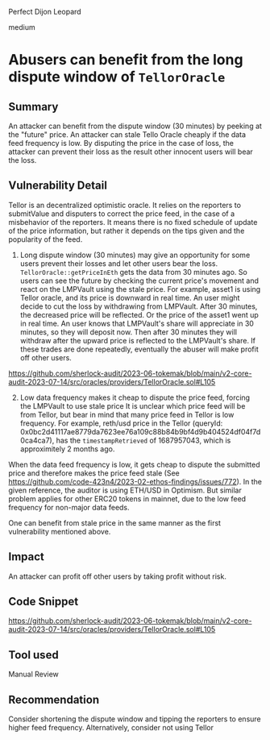 Perfect Dijon Leopard

medium

# Abusers can benefit from the long dispute window of `TellorOracle`
## Summary

An attacker can benefit from the dispute window (30 minutes) by peeking at the "future" price.
An attacker can stale Tello Oracle cheaply if the data feed frequency is low.
By disputing the price in the case of loss, the attacker can prevent their loss as the result other innocent users will bear the loss.

## Vulnerability Detail

Tellor is an decentralized optimistic oracle. It relies on the reporters to submitValue and disputers to correct the price feed, in the case of a misbehavior of the reporters.
It means there is no fixed schedule of update of the price information, but rather it depends on the tips given and the popularity of the feed.

1. Long dispute window (30 minutes) may give an opportunity for some users prevent their losses and let other users bear the loss.
`TellorOracle::getPriceInEth` gets the data from 30 minutes ago. So users can see the future by checking the current price's movement and react on the LMPVault using the stale price.
For example, asset1 is using Tellor oracle, and its price is downward in real time. An user might decide to cut the loss by withdrawing from LMPVault. After 30 minutes, the decreased price will be reflected.
Or the price of the asset1 went up in real time. An user knows that LMPVault's share will appreciate in 30 minutes, so they will deposit now. Then after 30 minutes they will withdraw after the upward price is reflected to the LMPVault's share.
If these trades are done repeatedly, eventually the abuser will make profit off other users.

https://github.com/sherlock-audit/2023-06-tokemak/blob/main/v2-core-audit-2023-07-14/src/oracles/providers/TellorOracle.sol#L105

2. Low data frequency makes it cheap to dispute the price feed, forcing the LMPVault to use stale price
It is unclear which price feed will be from Tellor, but bear in mind that many price feed in Tellor is low frequency.
For example, reth/usd price in the Tellor (queryId: 0x0bc2d41117ae8779da7623ee76a109c88b84b9bf4d9b404524df04f7d0ca4ca7), has the `timestampRetrieved` of 1687957043, which is approximitely 2 months ago.

When the data feed frequency is low, it gets cheap to dispute the submitted price and therefore makes the price feed stale
(See https://github.com/code-423n4/2023-02-ethos-findings/issues/772).
In the given reference, the auditor is using ETH/USD in Optimism. But similar problem applies for other ERC20 tokens in mainnet, due to the low feed frequency for non-major data feeds.

One can benefit from stale price in the same manner as the first vulnerability mentioned above.


## Impact

An attacker can profit off other users by taking profit without risk.

## Code Snippet

https://github.com/sherlock-audit/2023-06-tokemak/blob/main/v2-core-audit-2023-07-14/src/oracles/providers/TellorOracle.sol#L105

## Tool used

Manual Review

## Recommendation

Consider shortening the dispute window and tipping the reporters to ensure higher feed frequency.
Alternatively, consider not using Tellor

